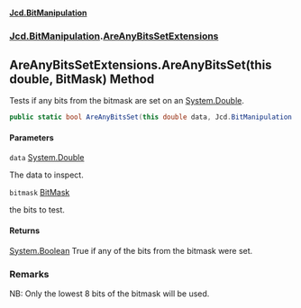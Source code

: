 #### [Jcd.BitManipulation](index.md 'index')
### [Jcd.BitManipulation](Jcd.BitManipulation.md 'Jcd.BitManipulation').[AreAnyBitsSetExtensions](Jcd.BitManipulation.AreAnyBitsSetExtensions.md 'Jcd.BitManipulation.AreAnyBitsSetExtensions')

## AreAnyBitsSetExtensions.AreAnyBitsSet(this double, BitMask) Method

Tests if any bits from the bitmask are set on an [System.Double](https://docs.microsoft.com/en-us/dotnet/api/System.Double 'System.Double').

```csharp
public static bool AreAnyBitsSet(this double data, Jcd.BitManipulation.BitMask bitmask);
```
#### Parameters

<a name='Jcd.BitManipulation.AreAnyBitsSetExtensions.AreAnyBitsSet(thisdouble,Jcd.BitManipulation.BitMask).data'></a>

`data` [System.Double](https://docs.microsoft.com/en-us/dotnet/api/System.Double 'System.Double')

The data to inspect.

<a name='Jcd.BitManipulation.AreAnyBitsSetExtensions.AreAnyBitsSet(thisdouble,Jcd.BitManipulation.BitMask).bitmask'></a>

`bitmask` [BitMask](Jcd.BitManipulation.BitMask.md 'Jcd.BitManipulation.BitMask')

the bits to test.

#### Returns

[System.Boolean](https://docs.microsoft.com/en-us/dotnet/api/System.Boolean 'System.Boolean')
True if any of the bits from the bitmask were set.

### Remarks
NB: Only the lowest 8 bits of the bitmask will be used.
